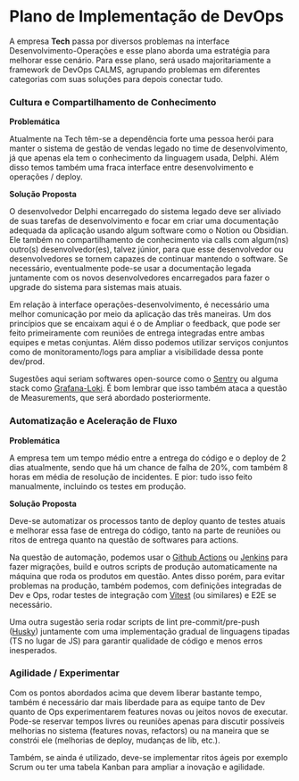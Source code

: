 # Plano de Implementação de DevOps
A empresa **Tech** passa por diversos problemas na interface Desenvolvimento-Operações e esse plano aborda uma estratégia para melhorar esse cenário. Para esse plano, será usado majoritariamente a framework de DevOps CALMS, agrupando problemas em diferentes categorias com suas soluções para depois conectar tudo.

### Cultura e Compartilhamento de Conhecimento 
**Problemática**

Atualmente na Tech têm-se a dependência forte uma pessoa herói para manter o sistema de gestão de vendas legado no time de desenvolvimento, já que apenas ela tem o conhecimento da linguagem usada, Delphi. Além disso temos também uma fraca interface entre desenvolvimento e operações / deploy.

**Solução Proposta**

O desenvolvedor Delphi encarregado do sistema legado deve ser aliviado de suas tarefas de desenvolvimento e focar em criar uma documentação adequada da aplicação usando algum software como o Notion ou Obsidian. Ele também no compartilhamento de conhecimento via calls com algum(ns) outro(s) desenvolvedor(es), talvez júnior, para que esse desenvolvedor ou desenvolvedores se tornem capazes de continuar mantendo o software. Se necessário, eventualmente pode-se usar a documentação legada juntamente com os novos desenvolvedores encarregados para fazer o upgrade do sistema para sistemas mais atuais.

Em relação à interface operações-desenvolvimento, é necessário uma melhor comunicação por meio da aplicação das três maneiras. Um dos princípios que se encaixam aqui é o de Ampliar o feedback, que pode ser feito primeiramente com reuniões de entrega integradas entre ambas equipes e metas conjuntas. Além disso podemos utilizar serviços conjuntos como de monitoramento/logs para ampliar a visibilidade dessa ponte dev/prod.

Sugestões aqui seriam softwares open-source como o [Sentry](https://sentry.io/welcome/) ou alguma stack como [Grafana-Loki](https://grafana.com/oss/loki/). É bom lembrar que isso também ataca a questão de Measurements, que será abordado posteriormente.

### Automatização e Aceleração de Fluxo
**Problemática**

A empresa tem um tempo médio entre a entrega do código e o deploy de 2 dias atualmente, sendo que há um chance de falha de 20%, com também 8 horas em média de resolução de incidentes. E pior: tudo isso feito manualmente, incluindo os testes em produção.

**Solução Proposta**

Deve-se automatizar os processos tanto de deploy quanto de testes atuais e melhorar essa fase de entrega do código, tanto na parte de reuniões ou ritos de entrega quanto na questão de softwares para actions.

Na questão de automação, podemos usar o [Github Actions](https://github.com/features/actions) ou [Jenkins](https://www.jenkins.io/) para fazer migrações, build e outros scripts de produção automaticamente na máquina que roda os produtos em questão. Antes disso porém, para evitar problemas na produção, também podemos, com definições integradas de Dev e Ops, rodar testes de integração com [Vitest](https://vitest.dev/) (ou similares) e E2E se necessário.

Uma outra sugestão seria rodar scripts de lint pre-commit/pre-push ([Husky](https://typicode.github.io/husky/)) juntamente com uma implementação gradual de linguagens tipadas (TS no lugar de JS) para garantir qualidade de código e menos erros inesperados.

### Agilidade / Experimentar
Com os pontos abordados acima que devem liberar bastante tempo, também é necessário dar mais liberdade para as equipe tanto de Dev quanto de Ops experimentarem features novas ou jeitos novos de executar. Pode-se reservar tempos livres ou reuniões apenas para discutir possíveis melhorias no sistema (features novas, refactors) ou na maneira que se constrói ele (melhorias de deploy, mudanças de lib, etc.).

Também, se ainda é utilizado, deve-se implementar ritos ágeis por exemplo Scrum ou ter uma tabela Kanban para ampliar a inovação e agilidade.